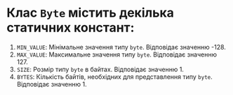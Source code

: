 
# Клас `Byte` містить декілька статичних констант:

1. `MIN_VALUE`: Мінімальне значення типу `byte`. Відповідає значенню -128.
2. `MAX_VALUE`: Максимальне значення типу `byte`. Відповідає значенню 127.
3. `SIZE`: Розмір типу `byte` в байтах. Відповідає значенню 1.
4. `BYTES`: Кількість байтів, необхідних для представлення типу `byte`. Відповідає значенню 1.
